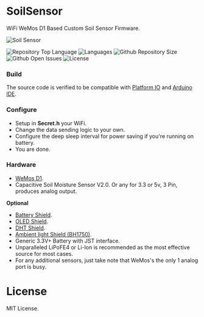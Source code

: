 # SoilSensor
WiFi WeMos D1 Based Custom Soil Sensor Firmware.

![Soil Sensor](https://i.ibb.co/nmzfX2h/Soil.jpg)

![Repository Top Language](https://img.shields.io/github/languages/top/SergeyPomelov/SoilSensor)
![Languages](https://img.shields.io/github/languages/count/SergeyPomelov/SoilSensor)
![Github Repository Size](https://img.shields.io/github/repo-size/SergeyPomelov/SoilSensor)
![Github Open Issues](https://img.shields.io/github/issues/SergeyPomelov/SoilSensor)
![License](https://img.shields.io/badge/license-MIT-green)

### Build
The source code is verified to be compatible with [Platform IO](https://platformio.org/) and [Arduino IDE](https://www.arduino.cc/).

### Configure
- Setup in **Secret.h** your WiFi.  
- Change the data sending logic to your own. 
- Configure the deep sleep interval for power saving if you're running on battery. 
- You are done.

### Hardware
- [WeMos D1](https://docs.wemos.cc/en/latest/d1/index.html).
- Capacitive Soil Moisture Sensor V2.0. Or any for 3.3 or 5v, 3 Pin, produces analog output.

**Optional**
- [Battery Shield](https://docs.wemos.cc/en/latest/d1_mini_shiled/battery.html).
- [OLED Shield](https://docs.wemos.cc/en/latest/d1_mini_shiled/oled_0_66.html).
- [DHT Shield](https://docs.wemos.cc/en/latest/d1_mini_shiled/dht.html).
- [Ambient light Shield (BH1750)](https://docs.wemos.cc/en/latest/d1_mini_shiled/ambient_light.html).
- Generic 3.3V+ Battery with JST interface.
- Unparalleled LiPoFE4 or Li-Ion is recommended as the most effective source for most cases.
- For any additional sensors, just take note that WeMos's the only 1 analog port is busy.

# License
MIT License.
